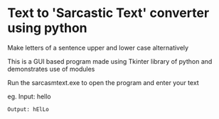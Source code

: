 # Text to 'Sarcastic Text' converter using python
Make letters of a sentence upper and lower case alternatively

This is a GUI based program made using Tkinter library of python and demonstrates use of modules

Run the sarcasmtext.exe to open the program and enter your text

eg. Input:  hello

    Output: hElLo
